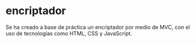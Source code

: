 # encriptador
Se ha creado a base de práctica un encriptador por medio de MVC, con el uso de tecnologías como HTML, CSS y JavaScript. 
